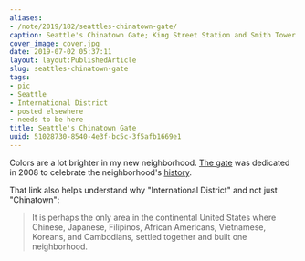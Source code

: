 ```yaml
---
aliases:
- /note/2019/182/seattles-chinatown-gate/
caption: Seattle's Chinatown Gate; King Street Station and Smith Tower behind
cover_image: cover.jpg
date: 2019-07-02 05:37:11
layout: layout:PublishedArticle
slug: seattles-chinatown-gate
tags:
- pic
- Seattle
- International District
- posted elsewhere
- needs to be here
title: Seattle's Chinatown Gate
uuid: 51028730-8540-4e3f-bc5c-3f5afb1669e1
---
```


Colors are a lot brighter in my new neighborhood. [The gate][] was dedicated in
2008 to celebrate the neighborhood's [history][].

That link also helps understand why "International District" and not just
"Chinatown":

> It is perhaps the only area in the continental United States where Chinese,
> Japanese, Filipinos, African Americans, Vietnamese, Koreans, and Cambodians,
> settled together and built one neighborhood.

[the gate]: https://www.historylink.org/File/8485
[history]: http://chinatownconnection.com/seattle-chinatown-history.htm